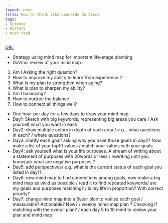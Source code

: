 ```yaml
---
layout: post
title: How to think like Leonardo da Vinci
tags:
- Science
- History 
- must-read
---
```


[URL](https://www.goodreads.com/book/show/598506.How_to_Think_Like_Leonardo_da_Vinci)

- Strategy using mind map for important life-stage planning 
- DaVinci review of your mind map : 
1. Am I Asking the right question? 
2. How to improve my ability to learn from experience ? 
3. What is my plan to strengthen when aging? 
4. What is plan to sharpen my ability? 
5. Am I balancing? 
6. How to nurture the balance 
7. How to connect all things well?

- One hour per day for a few days to draw your mind map
- Day1: Sketch with big keywords, representing big areas you care / Ask yourself what you want in each
- Day2: draw multiple colors in depth of each area / e.g. , what questions in each? / where questions? 
- Day3: clarify each goal/ asking why you have those goals in day2? Now make a list of your top10 values / match your values with your goals
- Day4: ask yourself what is your life purposes. A stream of writing about a statement of purposes with 20words or less / rewriting until you know/ask what are negative purposes ? 
- Day5: add perspectives/ e.g. what is the current status of each goal you listed in day1?
- Day6: new mind map to find connections among goals, now make a big mind map as vivid as possible / read it to find repeated keywords/ are my goals and purposes matching? / is my life in proportion? With correct priority?
- Day7: change mind map into a 5year plan to realize each goal / measurable? Actionable? Now? / weekly mind-map plan ? Checking if matching with the overall plan? / each day 5 to 10 mind to review your plan and mind map 

